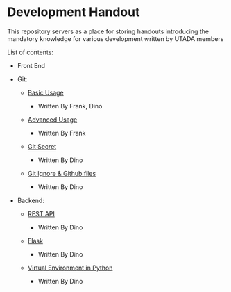 # Development Handout
This repository servers as a place for storing handouts introducing the mandatory knowledge for various development written by UTADA members

List of contents:
- Front End

- Git:
    - [Basic Usage](https://github.com/UT-Applicataion-Development-Association/Contribution-Guidelines)
        - Written By Frank, Dino

    - [Advanced Usage](https://github.com/UT-Applicataion-Development-Association/Contribution-Guidelines/blob/master/Git-advanced.md)
        - Written By Frank
    
    - [Git Secret](Git/GitSecret.md)
        - Written By Dino
    
    - [Git Ignore & Github files](Git/GitIgnore.md)
        - Written By Dino

- Backend:
    - [REST API](Backend/REST.md)
        - Written By Dino

    - [Flask](Backend/Flask.md)
        - Written By Dino

    - [Virtual Environment in Python](Backend/VE.md)
        - Written By Dino
